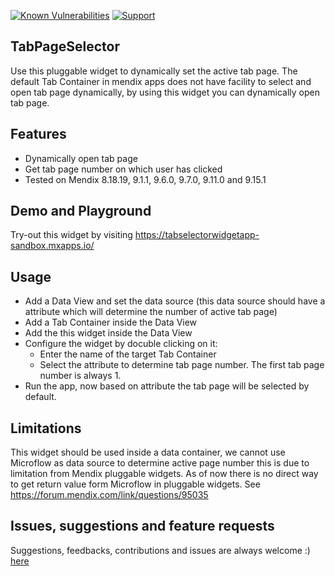 [![Known Vulnerabilities](https://snyk.io/test/github/mendixlabs/TabPageSelector/badge.svg?targetFile=package.json)](https://snyk.io/test/github/mendixlabs/TabPageSelector?targetFile=package.json)
[![Support](https://img.shields.io/badge/Mendix%20Support%3A-Community-green.svg)](https://docs.mendix.com/community/app-store/app-store-content-support)

## TabPageSelector
Use this pluggable widget to dynamically set the active tab page. The default Tab Container in mendix apps does not have facility to select and open tab page dynamically, by using this widget you can dynamically open tab page.

## Features
- Dynamically open tab page
- Get tab page number on which user has clicked
- Tested on Mendix 8.18.19, 9.1.1, 9.6.0, 9.7.0, 9.11.0 and 9.15.1

## Demo and Playground
Try-out this widget by visiting https://tabselectorwidgetapp-sandbox.mxapps.io/

## Usage
- Add a Data View and set the data source (this data source should have a attribute which will determine the number of active tab page)
- Add a Tab Container inside the Data View
- Add the this widget inside the Data View
- Configure the widget by docuble clicking on it:
    - Enter the name of the target Tab Container
    - Select the attribute to determine tab page number. The first tab page number is always 1.
- Run the app, now based on attribute the tab page will be selected by default.

## Limitations
This widget should be used inside a data container, we cannot use Microflow as data source to determine active page number this is due to limitation from Mendix pluggable widgets. As of now there is no direct way to get return value form Microflow in pluggable widgets. See https://forum.mendix.com/link/questions/95035

## Issues, suggestions and feature requests
Suggestions, feedbacks, contributions and issues are always welcome :) [here](https://github.com/mendixlabs/TabPageSelector/issues)

